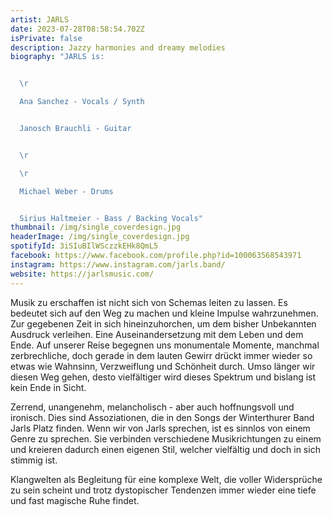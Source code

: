 ```yaml
---
artist: JARLS
date: 2023-07-28T08:58:54.702Z
isPrivate: false
description: Jazzy harmonies and dreamy melodies
biography: "JARLS is:


  \r

  Ana Sanchez - Vocals / Synth


  Janosch Brauchli - Guitar


  \r

  \r

  Michael Weber - Drums


  Sirius Haltmeier - Bass / Backing Vocals"
thumbnail: /img/single_coverdesign.jpg
headerImage: /img/single_coverdesign.jpg
spotifyId: 3iSIuBIlWSczzkEHk8QmL5
facebook: https://www.facebook.com/profile.php?id=100063568543971
instagram: https://www.instagram.com/jarls.band/
website: https://jarlsmusic.com/
---
```

Musik zu erschaffen ist nicht sich von Schemas leiten zu lassen. Es bedeutet sich auf den Weg zu machen und kleine Impulse wahrzunehmen. Zur gegebenen Zeit in sich hineinzuhorchen, um dem bisher Unbekannten Ausdruck verleihen. Eine Auseinandersetzung mit dem Leben und dem Ende. Auf unserer Reise begegnen uns monumentale Momente, manchmal zerbrechliche, doch gerade in dem lauten Gewirr drückt immer wieder so etwas wie Wahnsinn, Verzweiflung und Schönheit durch. Umso länger wir diesen Weg gehen, desto vielfältiger wird dieses Spektrum und bislang ist kein Ende in Sicht.



Zerrend, unangenehm, melancholisch - aber auch hoffnungsvoll und ironisch. Dies sind Assoziationen, die in den Songs der Winterthurer Band Jarls Platz finden. Wenn wir von Jarls sprechen, ist es sinnlos von einem Genre zu sprechen. Sie verbinden verschiedene Musikrichtungen zu einem und kreieren dadurch einen eigenen Stil, welcher vielfältig und doch in sich stimmig ist.



Klangwelten als Begleitung für eine komplexe Welt, die voller Widersprüche zu sein scheint und trotz dystopischer Tendenzen immer wieder eine tiefe und fast magische Ruhe findet.